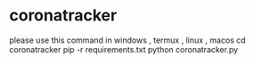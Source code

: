 # coronatracker
please use this
command in windows , termux , linux , macos
cd coronatracker
pip -r requirements.txt
python coronatracker.py
